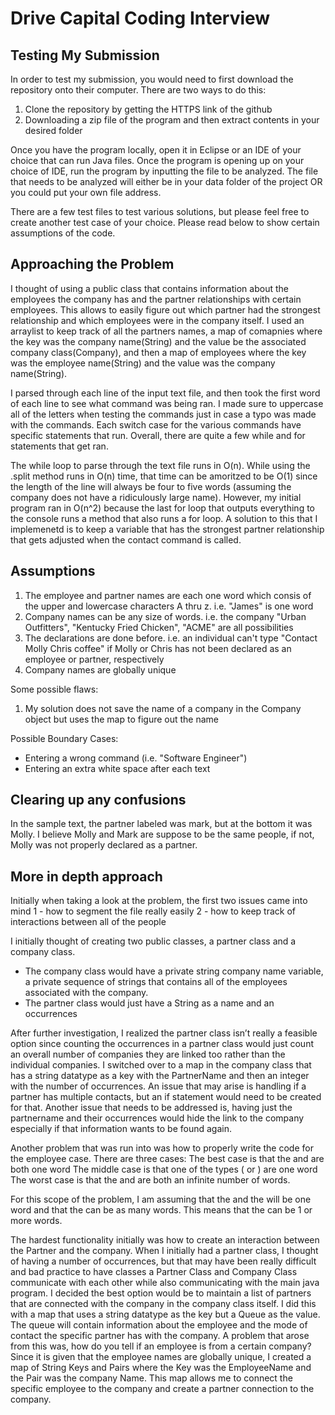 # Drive Capital Coding Interview
## Testing My Submission
In order to test my submission, you would need to first download the repository onto their computer. There are two ways to do this:
1) Clone the repository by getting the HTTPS link of the github
2) Downloading a zip file of the program and then extract contents in your desired folder

Once you have the program locally, open it in Eclipse or an IDE of your choice that can run Java files. Once the program is opening up on your choice of IDE,
run the program by inputting the file to be analyzed. The file that needs to be analyzed will either be in your data folder of the project OR you could put your own file address.

There are a few test files to test various solutions, but please feel free to create another test case of your choice. Please read below to show certain assumptions of the code.

## Approaching the Problem
I thought of using a public class that contains information about the employees the company has and the partner relationships with certain employees. This allows to easily figure out which partner had the strongest relationship and which employees were in the company itself. I used an arraylist to keep track of all the partners names, a map of comapnies where the key was the company name(String) and the value be the associated company class(Company), and then a map of employees where the key was the employee name(String) and the value was the company name(String).

I parsed through each line of the input text file, and then took the first word of each line to see what command was being ran. I made sure to uppercase all of the letters when testing the commands just in case a typo was made with the commands. Each switch case for the various commands have specific statements that run. Overall, there are quite a few while and for statements that get ran.

The  while loop to parse through the text file runs in O(n). While using the .split method runs in O(n) time, that time can be amoritzed to be O(1) since the length of the line will always be four to five words (assuming the company does not have a ridiculously large name). However, my initial program ran in O(n^2) because the last for loop that outputs everything to the console runs a method that also runs a for loop. A solution to this that I implemenetd is to keep a variable that has the strongest partner relationship that gets adjusted when the contact command is called.

## Assumptions
1) The employee and partner names are each one word which consis of the upper and lowercase characters A thru z. i.e. "James" is one word
2) Company names can be any size of words. i.e. the company "Urban Outfitters", "Kentucky Fried Chicken", "ACME" are all possibilities
3) The declarations are done before. i.e. an individual can't type "Contact Molly Chris coffee" if Molly or Chris has not been declared as an employee or partner, respectively
4) Company names are globally unique

Some possible flaws:
1) My solution does not save the name of a company in the Company object but uses the map to figure out the name

Possible Boundary Cases:
- Entering a wrong command (i.e. "Software Engineer")
- Entering an extra white space after each text

## Clearing up any confusions
In the sample text, the partner labeled was mark, but at the bottom it was Molly. I believe Molly and Mark are suppose to be the same people, if not, Molly was not properly declared as a partner.


## More in depth approach
Initially when taking a look at the problem, the first two issues came into mind
1 - how to segment the file really easily
2 - how to keep track of interactions between all of the people

I initially thought of creating two public classes, a partner class and a company class.
- The company class would have a private string company name variable, a private sequence of strings that contains all of the employees associated with the company.
- The partner class would just have a String as a name and an occurrences

After further investigation, I realized the partner class isn’t really a feasible option since counting the occurrences in a partner class would just count an overall number of companies they are linked too rather than the individual companies. I switched over to a map in the company class that has a string datatype as a key with the PartnerName and then an integer with the number of occurrences. An issue that may arise is handling if a partner has multiple contacts, but an if statement would need to be created for that. Another issue that needs to be addressed is, having just the partnername and their occurrences would hide the link to the company especially if that information wants to be found again.


Another problem that was run into was how to properly write the code for the employee case. There are three cases:
The best case is that the <employeeName> and <companyName> are both one word
The middle case is that one of the types (<employeeName> or <companyName>) are one word
The worst case is that the <employeeName> and <companyName> are both an infinite number of words.

For this scope of the problem, I am assuming that the <employeeName>  and the <partnerName> will be one word and that the <companyName> can be as many words. This means that the <companyName> can be 1 or more words. 

The hardest functionality initially was how to create an interaction between the Partner and the company. When I initially had a partner class, I thought of having a number of occurrences, but that may have been really difficult and bad practice to have classes a Partner Class and Company Class communicate with each other while also communicating with the main java program. I decided the best option would be to maintain a list of partners that are connected with the company in the company class itself. I did this with a map that uses a string datatype as the key but a Queue<String> as the value. The queue will contain information about the employee and the mode of contact the specific partner has with the company. A problem that arose from this was, how do you tell if an employee is from a certain company? Since it is given that the employee names are globally unique, I created a map of String Keys and Pairs where the Key was the EmployeeName and the Pair was the company Name. This map allows me to connect the specific employee to the company and create a partner connection to the company.
